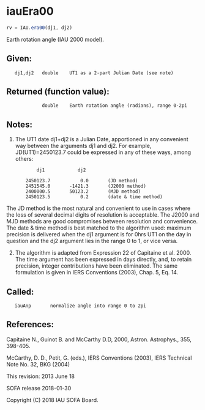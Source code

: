 # iauEra00

```js
rv = IAU.era00(dj1, dj2)
```

Earth rotation angle (IAU 2000 model).

## Given:
```
   dj1,dj2   double    UT1 as a 2-part Julian Date (see note)
```

## Returned (function value):
```
             double    Earth rotation angle (radians), range 0-2pi
```

## Notes:

1) The UT1 date dj1+dj2 is a Julian Date, apportioned in any
   convenient way between the arguments dj1 and dj2.  For example,
   JD(UT1)=2450123.7 could be expressed in any of these ways,
   among others:

```
           dj1            dj2

       2450123.7           0.0       (JD method)
       2451545.0       -1421.3       (J2000 method)
       2400000.5       50123.2       (MJD method)
       2450123.5           0.2       (date & time method)
```

   The JD method is the most natural and convenient to use in
   cases where the loss of several decimal digits of resolution
   is acceptable.  The J2000 and MJD methods are good compromises
   between resolution and convenience.  The date & time method is
   best matched to the algorithm used:  maximum precision is
   delivered when the dj1 argument is for 0hrs UT1 on the day in
   question and the dj2 argument lies in the range 0 to 1, or vice
   versa.

2) The algorithm is adapted from Expression 22 of Capitaine et al.
   2000.  The time argument has been expressed in days directly,
   and, to retain precision, integer contributions have been
   eliminated.  The same formulation is given in IERS Conventions
   (2003), Chap. 5, Eq. 14.

## Called:
```
   iauAnp       normalize angle into range 0 to 2pi
```

## References:

   Capitaine N., Guinot B. and McCarthy D.D, 2000, Astron.
   Astrophys., 355, 398-405.

   McCarthy, D. D., Petit, G. (eds.), IERS Conventions (2003),
   IERS Technical Note No. 32, BKG (2004)

This revision:  2013 June 18

SOFA release 2018-01-30

Copyright (C) 2018 IAU SOFA Board.